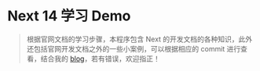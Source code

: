 # Next 14 学习 Demo

> 根据官网文档的学习步骤，本程序包含 Next 的开发文档的各种知识，此外还包括官网开发文档之外的一些小案例，可以根据相应的 commit 进行查看，结合我的 [blog](https://blog.csdn.net/weixin_44959506/article/details/134263042)，若有错误，欢迎指正！
